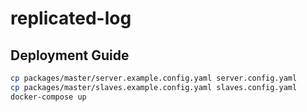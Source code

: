 # replicated-log

## Deployment Guide

```bash
cp packages/master/server.example.config.yaml server.config.yaml
cp packages/master/slaves.example.config.yaml slaves.config.yaml
docker-compose up
```
